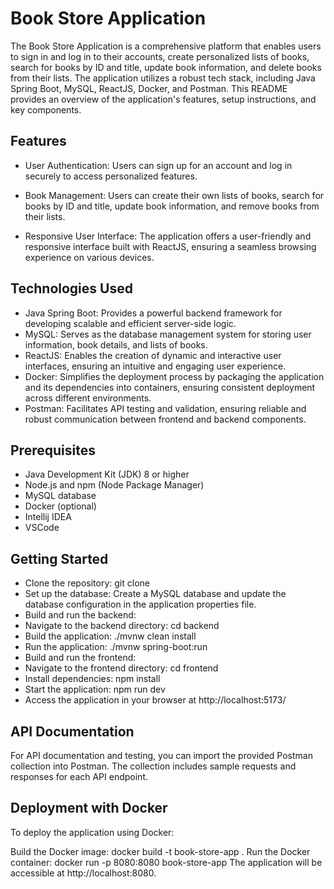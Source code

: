 # Book Store Application #

The Book Store Application is a comprehensive platform that enables users to sign in and log in to their accounts, create personalized lists of books, search for books by ID and title, update book information, and delete books from their lists. The application utilizes a robust tech stack, including Java Spring Boot, MySQL, ReactJS, Docker, and Postman. This README provides an overview of the application's features, setup instructions, and key components.

## Features ##

* User Authentication: Users can sign up for an account and log in securely to access personalized features.

* Book Management: Users can create their own lists of books, search for books by ID and title, update book information, and remove books from their lists.
* Responsive User Interface: The application offers a user-friendly and responsive interface built with ReactJS, ensuring a seamless browsing experience on various devices.

## Technologies Used ##

* Java Spring Boot: Provides a powerful backend framework for developing scalable and efficient server-side logic.
* MySQL: Serves as the database management system for storing user information, book details, and lists of books.
* ReactJS: Enables the creation of dynamic and interactive user interfaces, ensuring an intuitive and engaging user experience.
* Docker: Simplifies the deployment process by packaging the application and its dependencies into containers, ensuring consistent deployment across different environments.
* Postman: Facilitates API testing and validation, ensuring reliable and robust communication between frontend and backend components.

## Prerequisites ##

* Java Development Kit (JDK) 8 or higher
* Node.js and npm (Node Package Manager)
* MySQL database
* Docker (optional)
* Intellij IDEA
* VSCode

## Getting Started ##

* Clone the repository: git clone <repository-url>
* Set up the database: Create a MySQL database and update the database configuration in the application properties file.
* Build and run the backend:
* Navigate to the backend directory: cd backend
* Build the application: ./mvnw clean install
* Run the application: ./mvnw spring-boot:run
* Build and run the frontend:
* Navigate to the frontend directory: cd frontend
* Install dependencies: npm install
* Start the application: npm run dev
* Access the application in your browser at http://localhost:5173/
  
## API Documentation ##
For API documentation and testing, you can import the provided Postman collection into Postman. The collection includes sample requests and responses for each API endpoint.

## Deployment with Docker ##
To deploy the application using Docker:

Build the Docker image: docker build -t book-store-app .
Run the Docker container: docker run -p 8080:8080 book-store-app
The application will be accessible at http://localhost:8080.
